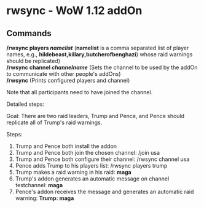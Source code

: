 # rwsync - WoW 1.12 addOn

## Commands
**/rwsync players _namelist_** (**namelist** is a comma separated list of player names, e.g., **hildebeast,killary,butcherofbenghazi**) whose raid warnings should be replicated)<br/>
**/rwsync channel _channelname_** (Sets the channel to be used by the addOn to communicate with other people's addOns)<br/>
**/rwsync** (Prints configured players and channel)

Note that all participants need to have joined the channel.

Detailed steps:

Goal: There are two raid leaders, Trump and Pence, and Pence should replicate all of Trump's raid warnings.

Steps:
1) Trump and Pence both install the addon
2) Trump and Pence both join the chosen channel: /join usa
3) Trump and Pence both configure their channel: /rwsync channel usa
3) Pence adds Trump to his players list: /rwsync players trump
4) Trump makes a raid warning in his raid: **maga**
5) Trump's addon generates an automatic message on channel testchannel: **maga**
6) Pence's addon receives the message and generates an automatic raid warning: **Trump: maga**
